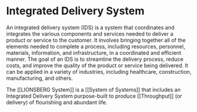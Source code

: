 # Integrated Delivery System

An integrated delivery system (IDS) is a system that coordinates and integrates the various components and services needed to deliver a product or service to the customer. It involves bringing together all of the elements needed to complete a process, including resources, personnel, materials, information, and infrastructure, in a coordinated and efficient manner. The goal of an IDS is to streamline the delivery process, reduce costs, and improve the quality of the product or service being delivered. It can be applied in a variety of industries, including healthcare, construction, manufacturing, and others. 

The [[LIONSBERG System]] is a [[System of Systems]] that includes an Integrated Delivery System purpose-built to produce [[Throughput]] (or delivery) of flourishing and abundant life. 